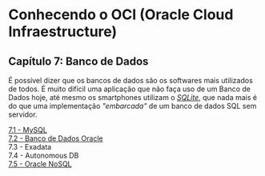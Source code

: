 # Conhecendo o OCI (Oracle Cloud Infraestructure)

## Capítulo 7: Banco de Dados

É possível dizer que os bancos de dados são os softwares mais utilizados de todos. É muito difícil uma aplicação que não faça uso de um Banco de Dados hoje, até mesmo os smartphones utilizam o _[SQLite](https://pt.wikipedia.org/wiki/SQLite)_, que nada mais é do que uma implementação _"embarcada"_ de um banco de dados SQL sem servidor.

[7.1 - MySQL](https://github.com/daniel-armbrust/oci-book/blob/main/chapter-7/7-1_mysql.md) <br>
[7.2 - Banco de Dados Oracle](https://github.com/daniel-armbrust/oci-book/blob/main/chapter-7/7-2_banco-oracle.md) <br>
7.3 - Exadata <br>
7.4 - Autonomous DB <br>
[7.5 - Oracle NoSQL](https://github.com/daniel-armbrust/oci-book/blob/main/chapter-7/7-5_nosql.md) <br>